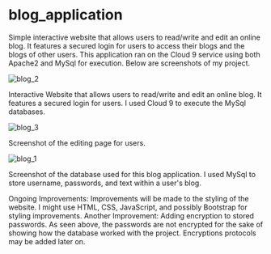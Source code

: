 # blog_application
Simple interactive website that allows users to read/write and edit an online blog. It features a secured login for users to access their blogs and the blogs of other users. This application ran on the Cloud 9 service using both Apache2 and MySql for execution. Below are screenshots of my project.

![blog_2](https://user-images.githubusercontent.com/20133885/42730626-fa62149c-87ad-11e8-8e74-4c27c33740c3.png)

Interactive Website that allows users to read/write and edit an online blog. It features a secured login for users. I used Cloud 9 to execute the MySql databases.

![blog_3](https://user-images.githubusercontent.com/20133885/42730627-fffafc02-87ad-11e8-9dfe-afcdf0b20470.png)

Screenshot of the editing page for users.

![blog_1](https://user-images.githubusercontent.com/20133885/42730628-0466c208-87ae-11e8-9dc4-d3ecb5bf600a.png)

Screenshot of the database used for this blog application. I used MySql to store username, passwords, and text within a user's blog. 

Ongoing Improvements: Improvements will be made to the styling of the website. I might use HTML, CSS, JavaScript, and possibly Bootstrap for styling improvements.
Another Improvement: Adding encryption to stored passwords. As seen above, the passwords are not encrypted for the sake of showing how the database worked with the project. Encryptions protocols may be added later on. 
